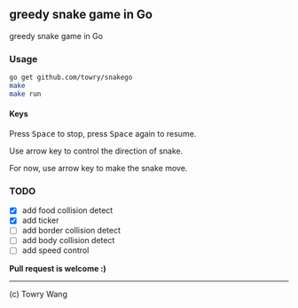 greedy snake game in Go
-----------------------

greedy snake game in Go

### Usage

```bash
go get github.com/towry/snakego
make
make run
```

#### Keys

Press <kbd>Space</kbd> to stop, press <kbd>Space</kbd> again to resume.

Use arrow key to control the direction of snake.

For now, use arrow key to make the snake move.

### TODO

- [x] add food collision detect
- [x] add ticker
- [ ] add border collision detect
- [ ] add body collision detect
- [ ] add speed control

**Pull request is welcome :)**

--- 
(c) Towry Wang
